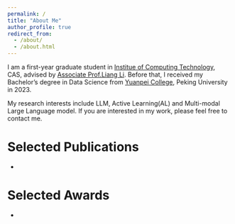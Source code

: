 ```yaml
---
permalink: /
title: "About Me"
author_profile: true
redirect_from: 
  - /about/
  - /about.html
---
```


I am a first-year graduate student in [Institue of Computing Technology](http://www.ict.ac.cn/), CAS, advised by [Associate Prof.Liang Li](https://scholar.google.com/citations?user=Q-4mZnQAAAAJ&hl=zh-CN). Before that, I received my Bachelor’s degree in Data Science from [Yuanpei College](https://yuanpei.pku.edu.cn/), Peking University in 2023.

My research interests include LLM, Active Learning(AL) and Multi-modal Large Language model. If you are interested in my work, please feel free to contact me.

Selected Publications
======
- 

Selected Awards
======
-
